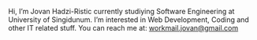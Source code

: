 Hi, I’m Jovan Hadzi-Ristic
currently studiying Software Engineering at University of Singidunum.
I’m interested in Web Development, Coding and other IT related stuff. 
You can reach me at: workmail.jovan@gmail.com
